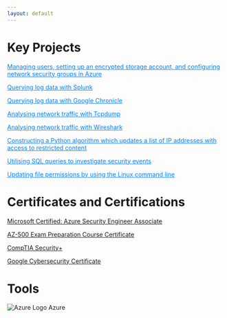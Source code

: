 ```yaml
---
layout: default
---
```


# Key Projects

<a href="project_pdfs/Azure Security Capstone Project.pdf" style="color: #0080ff; text-decoration: underline;">Managing users, setting up an encrypted storage account, and configuring network security groups in Azure
</a>

<a href="project_pdfs/Performing Queries Using Splunk.pdf" style="color: #0080ff; text-decoration: underline;">Querying log data with Splunk</a>

<a href="project_pdfs/Performing Queries Using Google Chronicle.pdf" style="color: #0080ff; text-decoration: underline;">Querying log data with Google Chronicle</a>

<a href="project_pdfs/Tcpdump Packet Analysis - Google VM.pdf" style="color: #0080ff; text-decoration: underline;">Analysing network traffic with Tcpdump</a>

<a href="project_pdfs/Wireshark Packet Analysis - Google VM.pdf" style="color: #0080ff; text-decoration: underline;">Analysing network traffic with Wireshark</a>

<a href="project_pdfs/Algorithm-for-file-updates-in-Python_complete.pdf" style="color: #0080ff; text-decoration: underline;">Constructing a Python algorithm which updates a list of IP addresses with access to restricted content</a>

<a href="project_pdfs/Apply-filters-to-SQL-queries_complete.pdf" style="color: #0080ff; text-decoration: underline;">Utilising SQL queries to investigate security events</a>
 
<a href="project_pdfs/File-permissions-in-Linux_complete.pdf" style="color: #0080ff; text-decoration: underline;">Updating file permissions by using the Linux command line
</a>

# Certificates and Certifications
   
[Microsoft Certified: Azure Security Engineer Associate](https://learn.microsoft.com/api/credentials/share/en-gb/sibilx-4153/4B4CD5531260EFB9?sharingId=6446970B27B3C086)

[AZ-500 Exam Preparation Course Certificate](https://coursera.org/share/1cea389523f96f4f140da53a6436fd78)

[CompTIA Security+ ](https://www.credly.com/badges/2450b82b-26f6-4a27-abda-4b99cfa96692/public_url)

[Google Cybersecurity Certificate](https://coursera.org/share/33ea0cdd0cc47b39bbaa9f3f4231e195)

# Tools

<img src="https://upload.wikimedia.org/wikipedia/commons/f/fa/Microsoft_Azure.svg" alt="Azure Logo">
        Azure
